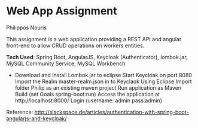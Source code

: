 # Web App Assignment


Philippos Nouris

This assignment is a web application providing a REST API and angular front-end to allow CRUD operations on workers entities.

 __Tech Used__: Spring Boot, AngularJS, Keycloak (Authenticator), lombok.jar, MySQL Community Service, MySQL Workbench

* Download and Install Lombok.jar to eclipse
  Start Keycloak on port 8080
	 Import the Realm master-realm.json in to Keyclaok
	 Using Eclipse Import folder Philip as an existing maven project
	 Run application as Maven Build (set Goals spring-boot:run)
	 Access the application at http://localhost:8000/
	 Login (username: admin pass:admin)





Reference:
http://slackspace.de/articles/authentication-with-spring-boot-angularjs-and-keycloak/
